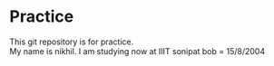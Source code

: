 # Practice
This git repository is for practice.
<br>
My name is nikhil. I am studying now at IIIT sonipat
bob = 15/8/2004
